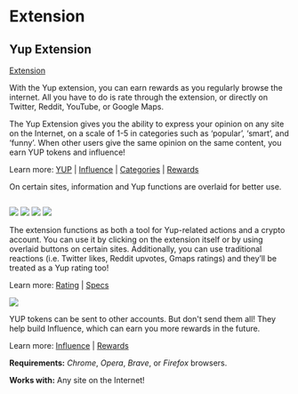# Extension

## Yup Extension

[Extension](https://chrome.google.com/webstore/detail/yup/nhmeoaahigiljjdkoagafdccikgojjoi)

With the Yup extension, you can earn rewards as you regularly browse the internet. All you have to do is rate through the extension, or directly on Twitter, Reddit, YouTube, or Google Maps.

The Yup Extension gives you the ability to express your opinion on any site on the Internet, on a scale of 1-5 in categories such as ‘popular’, ‘smart’, and ‘funny’. When other users give the same opinion on the same content, you earn YUP tokens and influence!

Learn more: [YUP](basic/token.md) | [Influence](https://github.com/Yup-io/yup\_docs/tree/24938ac610bbd465109806ec69fb9e97054f2399/influence.md) | [Categories](https://github.com/Yup-io/yup\_docs/tree/24938ac610bbd465109806ec69fb9e97054f2399/categories.md) | [Rewards](https://app.gitbook.com/s/-MQyY9tFMeG85lSwDcf--887967055/products/rewards.md)

On certain sites, information and Yup functions are overlaid for better use.

<img src="../../.gitbook/assets/extension.gif" alt="" data-size="original">



![](../../.gitbook/assets/youtube.png) ![](../../.gitbook/assets/reddit.png) ![](../../.gitbook/assets/gmaps.png) ![](../../.gitbook/assets/google.gif)&#x20;

The extension functions as both a tool for Yup-related actions and a crypto account. You can use it by clicking on the extension itself or by using overlaid buttons on certain sites. Additionally, you can use traditional reactions (i.e. Twitter likes, Reddit upvotes, Gmaps ratings) and they’ll be treated as a Yup rating too!

Learn more: [Rating](https://github.com/Yup-io/yup\_docs/tree/24938ac610bbd465109806ec69fb9e97054f2399/rating.md) | [Specs](https://github.com/Yup-io/yup\_docs/tree/24938ac610bbd465109806ec69fb9e97054f2399/specs.md)

![](../../.gitbook/assets/rewards.gif)

YUP tokens can be sent to other accounts. But don't send them all! They help build Influence, which can earn you more rewards in the future.

Learn more: [Influence](https://github.com/Yup-io/yup\_docs/tree/24938ac610bbd465109806ec69fb9e97054f2399/influence.md) | [Rewards](https://app.gitbook.com/s/-MQyY9tFMeG85lSwDcf--887967055/products/rewards.md)

**Requirements:** _Chrome_, _Opera_, _Brave_, or _Firefox_ browsers.

**Works with:** Any site on the Internet!
